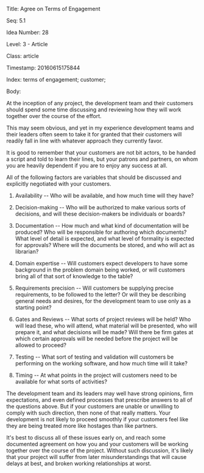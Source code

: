 Title:  Agree on Terms of Engagement

Seq:    5.1

Idea Number: 28

Level:  3 - Article

Class:  article

Timestamp: 20160615175844

Index:  terms of engagement; customer; 

Body:

At the inception of any project, the development team and their customers should spend some time discussing and reviewing how they will work together over the course of the effort.

This may seem obvious, and yet in my experience development teams and their leaders often seem to take it for granted that their customers will readily fall in line with whatever approach they currently favor.

It is good to remember that your customers are not bit actors, to be handed a script and told to learn their lines, but your patrons and partners, on whom you are heavily dependent if you are to enjoy any success at all.

All of the following factors are variables that should be discussed and explicitly negotiated with your customers.

1. Availability -- Who will be available, and how much time will they have?

2. Decision-making -- Who will be authorized to make various sorts of decisions, and will these decision-makers be individuals or boards?

3. Documentation -- How much and what kind of documentation will be produced? Who will be responsible for authoring which documents? What level of detail is expected, and what level of formality is expected for approvals? Where will the documents be stored, and who will act as librarian?

4. Domain expertise -- Will customers expect developers to have some background in the problem domain being worked, or will customers bring all of that sort of knowledge to the table?

5. Requirements precision -- Will customers be supplying precise requirements, to be followed to the letter? Or will they be describing general needs and desires, for the development team to use only as a starting point?

6. Gates and Reviews -- What sorts of project reviews will be held? Who will lead these, who will attend, what material will be presented, who will prepare it, and what decisions will be made? Will there be firm gates at which certain approvals will be needed before the project will be allowed to proceed?

7. Testing -- What sort of testing and validation will customers be performing on the working software, and how much time will it take?

8. Timing -- At what points in the project will customers need to be available for what sorts of activities?

The development team and its leaders may well have strong opinions, firm expectations, and even defined processes that prescribe answers to all of the questions above. But if your customers are unable or unwilling to comply with such direction, then none of that really matters. Your development is not likely to proceed smoothly if your customers feel like they are being treated more like hostages than like partners.

It's best to discuss all of these issues early on, and reach some documented agreement on how you and your customers will be working together over the course of the project. Without such discussion, it's likely that your project will suffer from later misunderstandings that will cause delays at best, and broken working relationships at worst.
